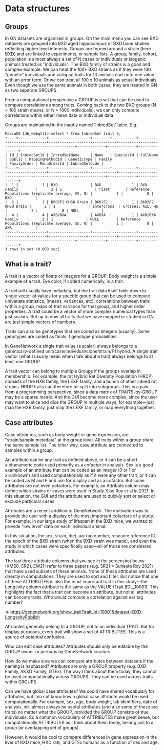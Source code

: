 # Data structures

## Groups

In GN datasets are organised in groups. On the main menu you can see
BXD datasets are grouped into BXD aged hippocampus or BXD bone studies
reflecting higher level interests. Groups are formed around a strain
(here BXD) and are linked to experiments, or sample lists.
A group, family, cohort, population is almost always a set of N cases or
individuals or isogenic animals treated as "individuals".  The BXD family
of strains is a good and complex example. We can treat the 100+ BXD strains
as if they were 100 "genetic" individuals and collapse traits for 10
animals each into one value with an error term. Or we can treat all 100 x
10 animals as actual individuals. Even though we use the same animals in
both cases, they are treated in GN as two separate GROUPS.

From a computational perspective a GROUP is a set that can be used to
compute correlations among traits. Coming back to the two BXD groups (N =
100 strain means; or N = 1000 individuals), we can only
compute correlations within either mean data or individual data.

Groups are maintained in the inaptly named 'InbredSet' table. E.g.

```
MariaDB [db_webqtl]> select * from InbredSet limit 3;
+----+-------------+-------------------+--------+-----------+-------------------+--------+-----------------+-------------+--------------------------------------------------+-------------+-------------+---------------+
| Id | InbredSetId | InbredSetName     | Name   | SpeciesId | FullName          | public | MappingMethodId | GeneticType | Family                                           | FamilyOrder | MenuOrderId | InbredSetCode |
+----+-------------+-------------------+--------+-----------+-------------------+--------+-----------------+-------------+--------------------------------------------------+-------------+-------------+---------------+
|  1 |           1 | BXD               | BXD    |         1 | BXD Family        |      2 | 1               | riset       | Reference Populations (replicate average, SE, N) |           1 |           0 | BXD           |
|  2 |           2 | B6D2F2 OHSU Brain | B6D2F2 |         1 | B6D2F2 OHSU Brain |      2 | 1               | intercross  | Crosses, AIL, HS                                 |           3 |           0 | NULL          |
|  4 |           4 | AXB/BXA           | AXBXA  |         1 | AXB/BXA Family    |      2 | 1               | NULL        | Reference Populations (replicate average, SE, N) |           1 |           0 | AXB           |
+----+-------------+-------------------+--------+-----------+-------------------+--------+-----------------+-------------+--------------------------------------------------+-------------+-------------+---------------+
3 rows in set (0.000 sec)
```

## What is a trait?

A trait is a vector of floats or integers for a GROUP. Body weight
is a simple example of a trait. Eye color, if coded numerically, is a
trait.

A trait will usually have metadata, but the trait data itself boils
down to single vector of values for a specific group that can be used
to compute univariate statistics, (means, variances, etc),
correlations between traits within a group, maps of trait variance for
that group, and higher order properties. A trait could be a vector of
more complex numerical types than just scalars. But up to now all
traits that we have mapped or studied in GN are just simple vectors of
numbers.

Traits can also be genotypes that are coded as integers (usually). Some
genotypes are coded as floats if genotype probabilities.

In GeneNetwork a single trait value (a scalar) always belongs to a
genetically-defined unit/case/individual/clone/strain/F1 hybrid. A single
trait vector (what I usually mean when I talk about a trait) always belongs
to at least one GROUP.

A trait vector can belong to multiple Groups if the groups overlap in
membership. For example, the rat Hybrid Rat Diversity Population (HRDP)
consists of the HXB family, the LEXF family, and a bunch of other inbred
rat strains. HRDP traits can therefore be split into subgroups. This is a
pain from a programming perspective, since a data matrix of TRAITS-by-GROUP
may be a sparse matrix. And the GUI become more complex, since the user may
want to slice and dice the GROUP in multiple ways, for example—just map the
HXB family, just map the LEXF family, or map everything together.

## Case attributes

Case attributes, such as body weight or gene expression, are
"strain/sample metadata" at the group level. All traits within a group
share the same sample list. The other way, case attribute are
connected to samples within a group.

An attribute can be any trait as defined above, or it can be a short
alphanumeric code used primarily as a cofactor in analysis. Sex is a good
example of an attribute that can be coded as an integer (0 or 1 or
x=unknown) and used computationally as if it were any other trait, or it
can be coded as M and F and use for display and as a cofactor. But some
attributes are not even cofactors. For example, an Attribute column may
define which strains or cases were used in Study X by Roy et al in 2021. In
this situation, the GUI and the attribute are used to quickly sort or
select or exclude particular cases.

Attributes are a recent addition to GeneNetwork. The motivation was to
provide the user with a display of the most important cofactors of a
study.  For example, in our large study of lifespan in the BXD mice,
we wanted to provide "low level" data on each individual animal.

In this situation, the sex, strain, diet, aar tag number, resource
reference ID, the epoch of the BXD strain (when the BXD strain was made),
and even the study in which cases were specifically used—all of those are
considered attributes.

The last three attribute columns that you see in the screenshot below
(KM20, SR21, EW21) refer to three papers (e.g. SR21 = Suheeta Roy 2021)
that have used subsets of these animals. None of these attributes are used
directly in computations. They are used to sort and filter. But notice that
one of these ATTRIBUTES is also  the most important trait in this study—the
Longevity column attribute is the same as the VALUE (Trait BDL_10001). This
highlights the fact that a trait can become an attribute, but not all
attributes can become traits. Who would compute a correlation against ear
tag number?

=> https://genenetwork.org/show_trait?trait_id=10001&dataset=BXD-LongevityPublish

Attributes generally belong to a GROUP, not to an individual TRAIT. But
for display purposes, every trait will show a set of ATTRIBUTES. This is a
source of potential confusion.

Who can edit case attributes?  Attributes should only be editable by
the GROUP owner or perhaps by GeneNetwork curators.

How do we make sure we can compare attributes between datasets if the
naming is haphazard?  Attributes are only a GROUP property (e.g. BXD
Family, AKXD Family, GTEx). The way I think about them today, they
cannot be used computationally across GROUPS. They can be used across
traits within GROUPS.

Can we have global case attributes?  We could have shared vocabulary
for attributes, but I do not know how a global case attribute would be
used computationally.  For example, sex, age, body weight, lab
identifiers, date of analysis, will almost always be useful attributes
(and also some of those are traits) no matter what the GROUP, provided
the GROUP consists of true individuals.  So a common vocabulary of
ATTRIBUTES make great sense, but computationally ATTRIBUTES as I think
about them today, belong just to a group (or overlapping set of
groups).

However, it would be cool to compare differences in gene expression in
the liver of BXD mice, HXD rats, and GTEx humans as a function of sex
and age.
